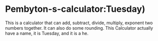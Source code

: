 # Pembyton-s-calculator:Tuesday)
This is a calculator that can add, subtract, divide, multiply, exponent two numbers together.
It can also do some rounding.
This Calculator actually have a name, it is Tuesday, and it is a he.
